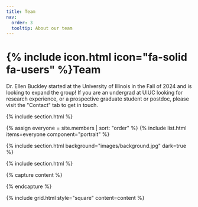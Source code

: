 ```yaml
---
title: Team
nav:
  order: 3
  tooltip: About our team
---
```


# {% include icon.html icon="fa-solid fa-users" %}Team

Dr. Ellen Buckley started at the University of Illinois in the Fall of 2024 and is looking to expand the group! If you are an undergrad at UIUC looking for research experience, or a prospective graduate student or postdoc, please visit the "Contact" tab to get in touch.

{% include section.html %}

{% assign everyone = site.members | sort: "order" %}
{% include list.html items=everyone component="portrait" %}

{% include section.html background="images/background.jpg" dark=true %}

<!-- Lorem ipsum dolor sit amet, consectetur adipiscing elit, sed do eiusmod tempor
incididunt ut labore et dolore magna aliqua. Ut enim ad minim veniam, quis
nostrud exercitation ullamco laboris nisi ut aliquip ex ea commodo consequat.-->

{% include section.html %}

{% capture content %}

<!-- {% include figure.html image="images/marvin" %}-->
<!-- {% include figure.html image="images/marvin" %}-->
<!-- {% include figure.html image="images/marvin" %}-->

{% endcapture %}

{% include grid.html style="square" content=content %}
